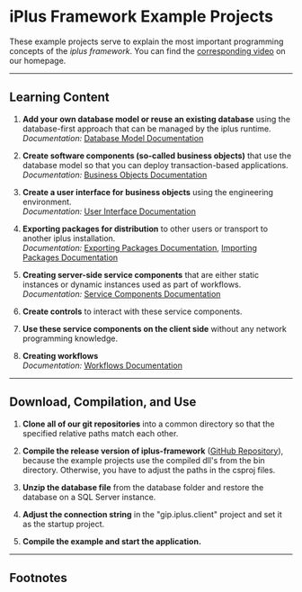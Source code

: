 # iPlus Framework Example Projects

These example projects serve to explain the most important programming concepts of the *iplus framework*. You can find the [corresponding video][9] on our homepage.

---

## Learning Content

1. **Add your own database model or reuse an existing database** using the database-first approach that can be managed by the iplus runtime.  
   *Documentation:* [Database Model Documentation][1]

2. **Create software components (so-called business objects)** that use the database model so that you can deploy transaction-based applications.  
   *Documentation:* [Business Objects Documentation][2]

3. **Create a user interface for business objects** using the engineering environment.  
   *Documentation:* [User Interface Documentation][3]

4. **Exporting packages for distribution** to other users or transport to another iplus installation.  
   *Documentation:* [Exporting Packages Documentation][4], [Importing Packages Documentation][5]

5. **Creating server-side service components** that are either static instances or dynamic instances used as part of workflows.  
   *Documentation:* [Service Components Documentation][6]

6. **Create controls** to interact with these service components.

7. **Use these service components on the client side** without any network programming knowledge.

8. **Creating workflows**  
   *Documentation:* [Workflows Documentation][7]

---

## Download, Compilation, and Use

1. **Clone all of our git repositories** into a common directory so that the specified relative paths match each other.

2. **Compile the release version of iplus-framework** ([GitHub Repository][8]), because the example projects use the compiled dll's from the bin directory. Otherwise, you have to adjust the paths in the csproj files.

3. **Unzip the database file** from the database folder and restore the database on a SQL Server instance.

4. **Adjust the connection string** in the "gip.iplus.client" project and set it as the startup project.

5. **Compile the example and start the application.**

---

## Footnotes

[1]: https://iplus-framework.com/en/documentation/Read/Index/View/6a220db6-a767-40bb-bf95-395e4a289881?chapterID=55619434-4ba5-4f48-8692-439b6f5f3343
[2]: https://iplus-framework.com/en/documentation/Read/Index/View/6a220db6-a767-40bb-bf95-395e4a289881?chapterID=3bdf516c-3c64-449d-a62e-74e6ce1fa956
[3]: https://iplus-framework.com/en/documentation/Read/Index/View/6a220db6-a767-40bb-bf95-395e4a289881?chapterID=f209b7e4-8438-4aeb-bb6a-60e6fec0394c
[4]: https://iplus-framework.com/en/documentation/Read/Index/View/641612af-c7d7-433a-b804-e2a55c17c768
[5]: https://iplus-framework.com/en/documentation/Read/Index/View/7355fbf6-19c7-486d-8769-968cbf83d2e2
[6]: https://iplus-framework.com/en/documentation/Read/Index/View/6a220db6-a767-40bb-bf95-395e4a289881?chapterID=bc346f21-e380-4da1-8476-4bc4850fe051
[7]: https://iplus-framework.com/en/documentation/Read/Index/View/19c44981-6318-4430-8a38-59eb37251156?workspaceSchemaID=5a70a086-3f63-4ce9-8e3c-620d5d1e1884
[8]: https://github.com/iplus-framework/iPlus
[9]: https://iplus-framework.com/en/Home/Index/View?section=F%C3%BCr%20Entwickler#b96f0ecd-0f0a-4295-993a-37de35ab59e1
